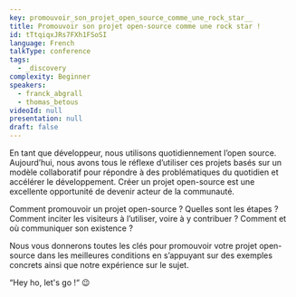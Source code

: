 ```yaml
---
key: promouvoir_son_projet_open_source_comme_une_rock_star__
title: Promouvoir son projet open-source comme une rock star !
id: tTtqiqxJRs7FXh1FSoSI
language: French
talkType: conference
tags:
  - _discovery
complexity: Beginner
speakers:
  - franck_abgrall
  - thomas_betous
videoId: null
presentation: null
draft: false
---
```

En tant que développeur, nous utilisons quotidiennement l’open source. Aujourd’hui, nous avons tous le réflexe d’utiliser ces projets basés sur un modèle collaboratif pour répondre à des problématiques du quotidien et accélérer le développement. Créer un projet open-source est une excellente opportunité de devenir acteur de la communauté.

Comment promouvoir un projet open-source ? Quelles sont les étapes ? Comment inciter les visiteurs à l’utiliser, voire à y contribuer ?  Comment et où communiquer son existence ?

Nous vous donnerons toutes les clés pour promouvoir votre projet open-source dans les meilleures conditions en s’appuyant sur des exemples concrets ainsi que notre expérience sur le sujet.

“Hey ho, let's go !“ 😉